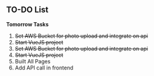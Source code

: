## TO-DO List

**Tomorrow Tasks**
1. ~~Set AWS Bucket for photo upload and integrate on api~~
2. ~~Start VueJS project~~
1. ~~Set AWS Bucket for photo upload and integrate on api~~
2. ~~Start VueJS project~~
3. Built All Pages
4. Add API call in frontend
